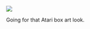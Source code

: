 ![](https://db-feed.s3.amazonaws.com/legacy/Screen_Shot_2018_06_25_at_4_28_43_PM-1529958572068.png)

Going for that Atari box art look.
